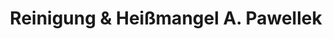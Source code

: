 ---
title: "Reinigung & Heißmangel A. Pawellek"
url: /georgsmarienhuette/reinigung-und-heissmangel-a-pawellek/
shop: Wäscherei
---